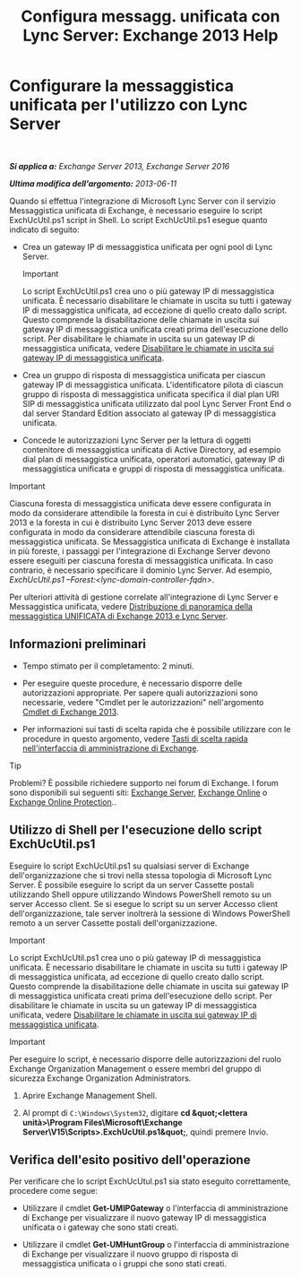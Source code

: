 ﻿---
title: 'Configura messagg. unificata con Lync Server: Exchange 2013 Help'
TOCTitle: Configurare la messaggistica unificata per l'utilizzo con Lync Server
ms:assetid: 29bdddbf-75d5-4c92-988e-c8506ecc7a1c
ms:mtpsurl: https://technet.microsoft.com/it-it/library/JJ966276(v=EXCHG.150)
ms:contentKeyID: 52063053
ms.date: 05/22/2018
mtps_version: v=EXCHG.150
ms.translationtype: MT
---

# Configurare la messaggistica unificata per l'utilizzo con Lync Server

 

_**Si applica a:** Exchange Server 2013, Exchange Server 2016_

_**Ultima modifica dell'argomento:** 2013-06-11_

Quando si effettua l'integrazione di Microsoft Lync Server con il servizio Messaggistica unificata di Exchange, è necessario eseguire lo script ExchUcUtil.ps1 script in Shell. Lo script ExchUcUtil.ps1 esegue quanto indicato di seguito:

  - Crea un gateway IP di messaggistica unificata per ogni pool di Lync Server.
    

    > [!IMPORTANT]
    > Lo script ExchUcUtil.ps1 crea uno o più gateway IP di messaggistica unificata. È necessario disabilitare le chiamate in uscita su tutti i gateway IP di messaggistica unificata, ad eccezione di quello creato dallo script. Questo comprende la disabilitazione delle chiamate in uscita sui gateway IP di messaggistica unificata creati prima dell'esecuzione dello script. Per disabilitare le chiamate in uscita su un gateway IP di messaggistica unificata, vedere <A href="disable-outgoing-calls-on-um-ip-gateways-exchange-2013-help.md">Disabilitare le chiamate in uscita sui gateway IP di messaggistica unificata</A>.



  - Crea un gruppo di risposta di messaggistica unificata per ciascun gateway IP di messaggistica unificata. L'identificatore pilota di ciascun gruppo di risposta di messaggistica unificata specifica il dial plan URI SIP di messaggistica unificata utilizzato dal pool Lync Server Front End o dal server Standard Edition associato al gateway IP di messaggistica unificata.

  - Concede le autorizzazioni Lync Server per la lettura di oggetti contenitore di messaggistica unificata di Active Directory, ad esempio dial plan di messaggistica unificata, operatori automatici, gateway IP di messaggistica unificata e gruppi di risposta di messaggistica unificata.


> [!IMPORTANT]
> Ciascuna foresta di messaggistica unificata deve essere configurata in modo da considerare attendibile la foresta in cui è distribuito Lync Server 2013 e la foresta in cui è distribuito Lync Server 2013 deve essere configurata in modo da considerare attendibile ciascuna foresta di messaggistica unificata. Se Messaggistica unificata di Exchange è installata in più foreste, i passaggi per l'integrazione di Exchange Server devono essere eseguiti per ciascuna foresta di messaggistica unificata. In caso contrario, è necessario specificare il dominio Lync Server. Ad esempio, <EM>ExchUcUtil.ps1 –Forest:&lt;lync-domain-controller-fqdn&gt;</EM>.



Per ulteriori attività di gestione correlate all'integrazione di Lync Server e Messaggistica unificata, vedere [Distribuzione di panoramica della messaggistica UNIFICATA di Exchange 2013 e Lync Server](deploying-exchange-2013-um-and-lync-server-overview-exchange-2013-help.md).

## Informazioni preliminari

  - Tempo stimato per il completamento: 2 minuti.

  - Per eseguire queste procedure, è necessario disporre delle autorizzazioni appropriate. Per sapere quali autorizzazioni sono necessarie, vedere "Cmdlet per le autorizzazioni" nell'argomento [Cmdlet di Exchange 2013](https://technet.microsoft.com/it-it/library/bb124413\(v=exchg.150\)).

  - Per informazioni sui tasti di scelta rapida che è possibile utilizzare con le procedure in questo argomento, vedere [Tasti di scelta rapida nell'interfaccia di amministrazione di Exchange](keyboard-shortcuts-in-the-exchange-admin-center-exchange-online-protection-help.md).


> [!TIP]
> Problemi? È possibile richiedere supporto nei forum di Exchange. I forum sono disponibili sui seguenti siti: <A href="https://go.microsoft.com/fwlink/p/?linkid=60612">Exchange Server</A>, <A href="https://go.microsoft.com/fwlink/p/?linkid=267542">Exchange Online</A> o <A href="https://go.microsoft.com/fwlink/p/?linkid=285351">Exchange Online Protection</A>..



## Utilizzo di Shell per l'esecuzione dello script ExchUcUtil.ps1

Eseguire lo script ExchUcUtil.ps1 su qualsiasi server di Exchange dell'organizzazione che si trovi nella stessa topologia di Microsoft Lync Server. È possibile eseguire lo script da un server Cassette postali utilizzando Shell oppure utilizzando Windows PowerShell remoto su un server Accesso client. Se si esegue lo script su un server Accesso client dell'organizzazione, tale server inoltrerà la sessione di Windows PowerShell remoto a un server Cassette postali dell'organizzazione.


> [!IMPORTANT]
> Lo script ExchUcUtil.ps1 crea uno o più gateway IP di messaggistica unificata. È necessario disabilitare le chiamate in uscita su tutti i gateway IP di messaggistica unificata, ad eccezione di quello creato dallo script. Questo comprende la disabilitazione delle chiamate in uscita sui gateway IP di messaggistica unificata creati prima dell'esecuzione dello script. Per disabilitare le chiamate in uscita su un gateway IP di messaggistica unificata, vedere <A href="disable-outgoing-calls-on-um-ip-gateways-exchange-2013-help.md">Disabilitare le chiamate in uscita sui gateway IP di messaggistica unificata</A>.




> [!IMPORTANT]
> Per eseguire lo script, è necessario disporre delle autorizzazioni del ruolo Exchange Organization Management o essere membri del gruppo di sicurezza Exchange Organization Administrators.



1.  Aprire Exchange Management Shell.

2.  Al prompt di `C:\Windows\System32`, digitare **cd \&quot;\<lettera unità\>\\Program Files\\Microsoft\\Exchange Server\\V15\\Scripts\>.ExchUcUtil.ps1\&quot;**, quindi premere Invio.

## Verifica dell'esito positivo dell'operazione

Per verificare che lo script ExchUcUtul.ps1 sia stato eseguito correttamente, procedere come segue:

  - Utilizzare il cmdlet **Get-UMIPGateway** o l'interfaccia di amministrazione di Exchange per visualizzare il nuovo gateway IP di messaggistica unificata o i gateway che sono stati creati.

  - Utilizzare il cmdlet **Get-UMHuntGroup** o l'interfaccia di amministrazione di Exchange per visualizzare il nuovo gruppo di risposta di messaggistica unificata o i gruppi che sono stati creati.

